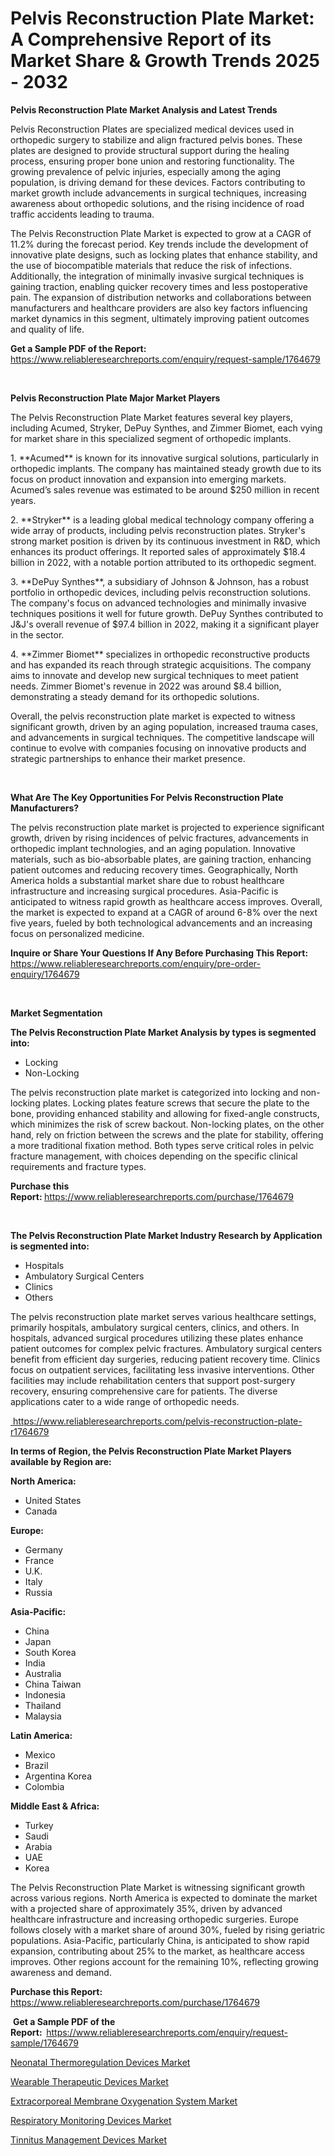 <p><h1>Pelvis Reconstruction Plate Market: A Comprehensive Report of its Market Share & Growth Trends 2025 - 2032</h1></p><p><strong>Pelvis Reconstruction Plate Market Analysis and Latest Trends</strong></p>
<p><p>Pelvis Reconstruction Plates are specialized medical devices used in orthopedic surgery to stabilize and align fractured pelvis bones. These plates are designed to provide structural support during the healing process, ensuring proper bone union and restoring functionality. The growing prevalence of pelvic injuries, especially among the aging population, is driving demand for these devices. Factors contributing to market growth include advancements in surgical techniques, increasing awareness about orthopedic solutions, and the rising incidence of road traffic accidents leading to trauma.</p><p>The Pelvis Reconstruction Plate Market is expected to grow at a CAGR of 11.2% during the forecast period. Key trends include the development of innovative plate designs, such as locking plates that enhance stability, and the use of biocompatible materials that reduce the risk of infections. Additionally, the integration of minimally invasive surgical techniques is gaining traction, enabling quicker recovery times and less postoperative pain. The expansion of distribution networks and collaborations between manufacturers and healthcare providers are also key factors influencing market dynamics in this segment, ultimately improving patient outcomes and quality of life.</p></p>
<p><strong>Get a Sample PDF of the Report:&nbsp;</strong> <a href="https://www.reliableresearchreports.com/enquiry/request-sample/1764679?utm_campaign=37&utm_medium=2&utm_source=Github&utm_content=ia&utm_term=04032025&utm_id=pelvis-reconstruction-plate">https://www.reliableresearchreports.com/enquiry/request-sample/1764679</a></p>
<p>&nbsp;</p>
<p><strong>Pelvis Reconstruction Plate Major Market Players</strong></p>
<p><p>The Pelvis Reconstruction Plate Market features several key players, including Acumed, Stryker, DePuy Synthes, and Zimmer Biomet, each vying for market share in this specialized segment of orthopedic implants.</p><p>1. **Acumed** is known for its innovative surgical solutions, particularly in orthopedic implants. The company has maintained steady growth due to its focus on product innovation and expansion into emerging markets. Acumed’s sales revenue was estimated to be around $250 million in recent years.</p><p>2. **Stryker** is a leading global medical technology company offering a wide array of products, including pelvis reconstruction plates. Stryker's strong market position is driven by its continuous investment in R&D, which enhances its product offerings. It reported sales of approximately $18.4 billion in 2022, with a notable portion attributed to its orthopedic segment.</p><p>3. **DePuy Synthes**, a subsidiary of Johnson & Johnson, has a robust portfolio in orthopedic devices, including pelvis reconstruction solutions. The company's focus on advanced technologies and minimally invasive techniques positions it well for future growth. DePuy Synthes contributed to J&J's overall revenue of $97.4 billion in 2022, making it a significant player in the sector.</p><p>4. **Zimmer Biomet** specializes in orthopedic reconstructive products and has expanded its reach through strategic acquisitions. The company aims to innovate and develop new surgical techniques to meet patient needs. Zimmer Biomet's revenue in 2022 was around $8.4 billion, demonstrating a steady demand for its orthopedic solutions.</p><p>Overall, the pelvis reconstruction plate market is expected to witness significant growth, driven by an aging population, increased trauma cases, and advancements in surgical techniques. The competitive landscape will continue to evolve with companies focusing on innovative products and strategic partnerships to enhance their market presence.</p></p>
<p>&nbsp;</p>
<p><strong>What Are The Key Opportunities For Pelvis Reconstruction Plate Manufacturers?</strong></p>
<p><p>The pelvis reconstruction plate market is projected to experience significant growth, driven by rising incidences of pelvic fractures, advancements in orthopedic implant technologies, and an aging population. Innovative materials, such as bio-absorbable plates, are gaining traction, enhancing patient outcomes and reducing recovery times. Geographically, North America holds a substantial market share due to robust healthcare infrastructure and increasing surgical procedures. Asia-Pacific is anticipated to witness rapid growth as healthcare access improves. Overall, the market is expected to expand at a CAGR of around 6-8% over the next five years, fueled by both technological advancements and an increasing focus on personalized medicine.</p></p>
<p><strong>Inquire or Share Your Questions If Any Before Purchasing This Report:</strong> <a href="https://www.reliableresearchreports.com/enquiry/pre-order-enquiry/1764679?utm_campaign=37&utm_medium=2&utm_source=Github&utm_content=ia&utm_term=04032025&utm_id=pelvis-reconstruction-plate">https://www.reliableresearchreports.com/enquiry/pre-order-enquiry/1764679</a></p>
<p>&nbsp;</p>
<p><strong>Market Segmentation</strong></p>
<p><strong>The Pelvis Reconstruction Plate Market Analysis by types is segmented into:</strong></p>
<p><ul><li>Locking</li><li>Non-Locking</li></ul></p>
<p><p>The pelvis reconstruction plate market is categorized into locking and non-locking plates. Locking plates feature screws that secure the plate to the bone, providing enhanced stability and allowing for fixed-angle constructs, which minimizes the risk of screw backout. Non-locking plates, on the other hand, rely on friction between the screws and the plate for stability, offering a more traditional fixation method. Both types serve critical roles in pelvic fracture management, with choices depending on the specific clinical requirements and fracture types.</p></p>
<p><strong>Purchase this Report:&nbsp;</strong><a href="https://www.reliableresearchreports.com/purchase/1764679?utm_campaign=37&utm_medium=2&utm_source=Github&utm_content=ia&utm_term=04032025&utm_id=pelvis-reconstruction-plate">https://www.reliableresearchreports.com/purchase/1764679</a></p>
<p>&nbsp;</p>
<p><strong>The Pelvis Reconstruction Plate Market Industry Research by Application is segmented into:</strong></p>
<p><ul><li>Hospitals</li><li>Ambulatory Surgical Centers</li><li>Clinics</li><li>Others</li></ul></p>
<p><p>The pelvis reconstruction plate market serves various healthcare settings, primarily hospitals, ambulatory surgical centers, clinics, and others. In hospitals, advanced surgical procedures utilizing these plates enhance patient outcomes for complex pelvic fractures. Ambulatory surgical centers benefit from efficient day surgeries, reducing patient recovery time. Clinics focus on outpatient services, facilitating less invasive interventions. Other facilities may include rehabilitation centers that support post-surgery recovery, ensuring comprehensive care for patients. The diverse applications cater to a wide range of orthopedic needs.</p></p>
<p><a href="https://www.reliableresearchreports.com/pelvis-reconstruction-plate-r1764679?utm_campaign=37&utm_medium=2&utm_source=Github&utm_content=ia&utm_term=04032025&utm_id=pelvis-reconstruction-plate">&nbsp;https://www.reliableresearchreports.com/pelvis-reconstruction-plate-r1764679</a></p>
<p><strong>In terms of Region, the Pelvis Reconstruction Plate Market Players available by Region are:</strong></p>
<p>
    <p> <strong> North America: </strong>
        <ul>
            <li>United States</li>
            <li>Canada</li>
        </ul>
        </p> 
    <p> <strong> Europe: </strong>
        <ul>
            <li>Germany</li>
            <li>France</li>
            <li>U.K.</li>
            <li>Italy</li>
            <li>Russia</li>
        </ul>
        </p> 
    <p> <strong> Asia-Pacific: </strong>
        <ul>
            <li>China</li>
            <li>Japan</li>
            <li>South Korea</li>
            <li>India</li>
            <li>Australia</li>
            <li>China Taiwan</li>
            <li>Indonesia</li>
            <li>Thailand</li>
            <li>Malaysia</li>
        </ul>
        </p> 
    <p> <strong> Latin America: </strong>
        <ul>
            <li>Mexico</li>
            <li>Brazil</li>
            <li>Argentina Korea</li>
            <li>Colombia</li>
        </ul>
        </p> 
    <p> <strong> Middle East & Africa: </strong>
        <ul>
            <li>Turkey</li>
            <li>Saudi</li>
            <li>Arabia</li>
            <li>UAE</li>
            <li>Korea</li>
        </ul>
    </p>
    </p>
<p><p>The Pelvis Reconstruction Plate Market is witnessing significant growth across various regions. North America is expected to dominate the market with a projected share of approximately 35%, driven by advanced healthcare infrastructure and increasing orthopedic surgeries. Europe follows closely with a market share of around 30%, fueled by rising geriatric populations. Asia-Pacific, particularly China, is anticipated to show rapid expansion, contributing about 25% to the market, as healthcare access improves. Other regions account for the remaining 10%, reflecting growing awareness and demand.</p></p>
<p><strong>Purchase this Report: </strong><a href="https://www.reliableresearchreports.com/purchase/1764679?utm_campaign=37&utm_medium=2&utm_source=Github&utm_content=ia&utm_term=04032025&utm_id=pelvis-reconstruction-plate">https://www.reliableresearchreports.com/purchase/1764679</a></p>
<p>&nbsp;<strong>Get a Sample PDF of the Report:&nbsp;&nbsp;</strong><a href="https://www.reliableresearchreports.com/enquiry/request-sample/1764679?utm_campaign=37&utm_medium=2&utm_source=Github&utm_content=ia&utm_term=04032025&utm_id=pelvis-reconstruction-plate">https://www.reliableresearchreports.com/enquiry/request-sample/1764679</a></p>
<p><strong></strong></p>
<p><p><a href="https://github.com/lecaneidreks/Market-Research-Report-List-1/blob/main/neonatal-thermoregulation-devices-market.md?utm_campaign=37&utm_medium=2&utm_source=Github&utm_content=ia&utm_term=04032025&utm_id=pelvis-reconstruction-plate">Neonatal Thermoregulation Devices Market</a></p><p><a href="https://github.com/jamesgomez337/Market-Research-Report-List-1/blob/main/wearable-therapeutic-devices-market.md?utm_campaign=37&utm_medium=2&utm_source=Github&utm_content=ia&utm_term=04032025&utm_id=pelvis-reconstruction-plate">Wearable Therapeutic Devices Market</a></p><p><a href="https://github.com/porstheftyux/Market-Research-Report-List-1/blob/main/extracorporeal-membrane-oxygenation-system-market.md?utm_campaign=37&utm_medium=2&utm_source=Github&utm_content=ia&utm_term=04032025&utm_id=pelvis-reconstruction-plate">Extracorporeal Membrane Oxygenation System Market</a></p><p><a href="https://github.com/tineamonaya/Market-Research-Report-List-1/blob/main/respiratory-monitoring-devices-market.md?utm_campaign=37&utm_medium=2&utm_source=Github&utm_content=ia&utm_term=04032025&utm_id=pelvis-reconstruction-plate">Respiratory Monitoring Devices Market</a></p><p><a href="https://github.com/rigelciara0p/Market-Research-Report-List-1/blob/main/tinnitus-management-devices-market.md?utm_campaign=37&utm_medium=2&utm_source=Github&utm_content=ia&utm_term=04032025&utm_id=pelvis-reconstruction-plate">Tinnitus Management Devices Market</a></p></p>